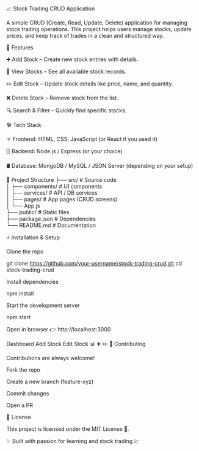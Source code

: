 📈 Stock Trading CRUD Application

A simple CRUD (Create, Read, Update, Delete) application for managing stock trading operations.
This project helps users manage stocks, update prices, and keep track of trades in a clean and structured way.

🚀 Features

➕ Add Stock – Create new stock entries with details.

📄 View Stocks – See all available stock records.

✏️ Edit Stock – Update stock details like price, name, and quantity.

❌ Delete Stock – Remove stock from the list.

🔍 Search & Filter – Quickly find specific stocks.

🛠️ Tech Stack

⚛️ Frontend: HTML, CSS, JavaScript (or React if you used it)

🗄️ Backend: Node.js / Express (or your choice)

🛢️ Database: MongoDB / MySQL / JSON Server (depending on your setup)

📂 Project Structure
├── src/             # Source code  
│   ├── components/  # UI components  
│   ├── services/    # API / DB services  
│   ├── pages/       # App pages (CRUD screens)  
│   └── App.js  
├── public/          # Static files  
├── package.json     # Dependencies  
└── README.md        # Documentation  

⚡ Installation & Setup

Clone the repo

git clone https://github.com/your-username/stock-trading-crud.git
cd stock-trading-crud


Install dependencies

npm install


Start the development server

npm start


Open in browser 👉 http://localhost:3000



Dashboard	Add Stock	Edit Stock
📊	➕	✏️
🤝 Contributing

Contributions are always welcome!

Fork the repo

Create a new branch (feature-xyz)

Commit changes

Open a PR

📜 License

This project is licensed under the MIT License 📝.

✨ Built with passion for learning and stock trading 💹
